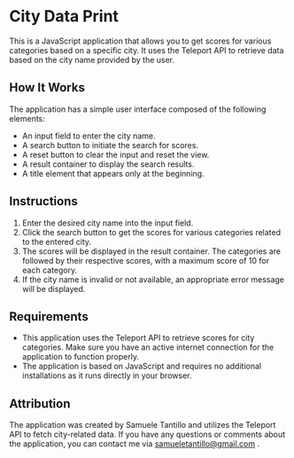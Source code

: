 # City Data Print

This is a JavaScript application that allows you to get scores for various categories based on a specific city. It uses the Teleport API to retrieve data based on the city name provided by the user.

## How It Works

The application has a simple user interface composed of the following elements:

- An input field to enter the city name.
- A search button to initiate the search for scores.
- A reset button to clear the input and reset the view.
- A result container to display the search results.
- A title element that appears only at the beginning.

## Instructions

1. Enter the desired city name into the input field.
2. Click the search button to get the scores for various categories related to the entered city.
3. The scores will be displayed in the result container. The categories are followed by their respective scores, with a maximum score of 10 for each category.
4. If the city name is invalid or not available, an appropriate error message will be displayed.

## Requirements

- This application uses the Teleport API to retrieve scores for city categories. Make sure you have an active internet connection for the application to function properly.
- The application is based on JavaScript and requires no additional installations as it runs directly in your browser.

## Attribution

The application was created by Samuele Tantillo and utilizes the Teleport API to fetch city-related data. If you have any questions or comments about the application, you can contact me via samueletantillo@gmail.com .

